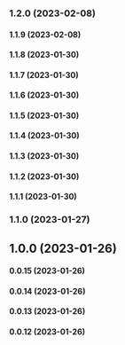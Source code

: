 ### 1.2.0 (2023-02-08)

#### 1.1.9 (2023-02-08)

#### 1.1.8 (2023-01-30)

#### 1.1.7 (2023-01-30)

#### 1.1.6 (2023-01-30)

#### 1.1.5 (2023-01-30)

#### 1.1.4 (2023-01-30)

#### 1.1.3 (2023-01-30)

#### 1.1.2 (2023-01-30)

#### 1.1.1 (2023-01-30)

### 1.1.0 (2023-01-27)

## 1.0.0 (2023-01-26)

#### 0.0.15 (2023-01-26)

#### 0.0.14 (2023-01-26)

#### 0.0.13 (2023-01-26)

#### 0.0.12 (2023-01-26)

